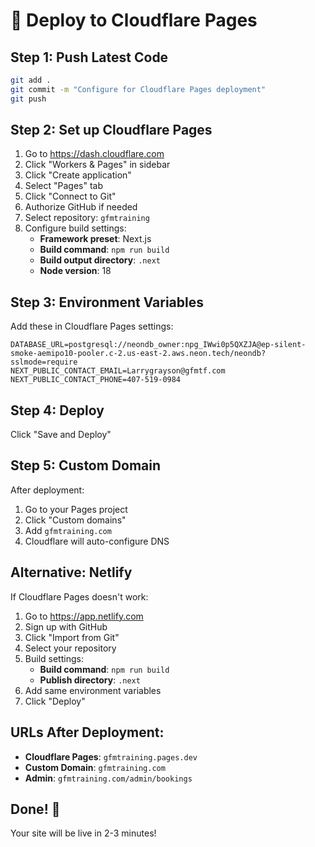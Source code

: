 # 🚀 Deploy to Cloudflare Pages

## Step 1: Push Latest Code
```bash
git add .
git commit -m "Configure for Cloudflare Pages deployment"
git push
```

## Step 2: Set up Cloudflare Pages

1. Go to https://dash.cloudflare.com
2. Click "Workers & Pages" in sidebar
3. Click "Create application"
4. Select "Pages" tab
5. Click "Connect to Git"
6. Authorize GitHub if needed
7. Select repository: `gfmtraining`
8. Configure build settings:
   - **Framework preset**: Next.js
   - **Build command**: `npm run build`
   - **Build output directory**: `.next`
   - **Node version**: 18

## Step 3: Environment Variables

Add these in Cloudflare Pages settings:

```
DATABASE_URL=postgresql://neondb_owner:npg_IWwi0p5QXZJA@ep-silent-smoke-aemipo10-pooler.c-2.us-east-2.aws.neon.tech/neondb?sslmode=require
NEXT_PUBLIC_CONTACT_EMAIL=Larrygrayson@gfmtf.com
NEXT_PUBLIC_CONTACT_PHONE=407-519-0984
```

## Step 4: Deploy

Click "Save and Deploy"

## Step 5: Custom Domain

After deployment:
1. Go to your Pages project
2. Click "Custom domains"
3. Add `gfmtraining.com`
4. Cloudflare will auto-configure DNS

## Alternative: Netlify

If Cloudflare Pages doesn't work:

1. Go to https://app.netlify.com
2. Sign up with GitHub
3. Click "Import from Git"
4. Select your repository
5. Build settings:
   - **Build command**: `npm run build`
   - **Publish directory**: `.next`
6. Add same environment variables
7. Click "Deploy"

## URLs After Deployment:

- **Cloudflare Pages**: `gfmtraining.pages.dev`
- **Custom Domain**: `gfmtraining.com`
- **Admin**: `gfmtraining.com/admin/bookings`

## Done! 🎉

Your site will be live in 2-3 minutes!